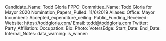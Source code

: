 Candidate_Name: Todd Gloria
FPPC: 
Committee_Name: Todd Gloria for Mayor 2020
Nomination_Papers_Pulled: 11/6/2019
Aliases: 
Office: Mayor
Incumbent: 
Accepted_expenditure_ceiling: 
Public_Funding_Received: 
Website: https://toddgloria.com/
Email: todd@toddgloria.com
Twitter: 
Party_Affiliation: 
Occupation: 
Bio: 
Photo: 
VotersEdge: 
Start_Date: 
End_Date: 
Internal_Notes: 
data_warning: 
is_winner: 
